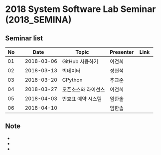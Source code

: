 # 2018 System Software Lab Seminar (2018_SEMINA)

## Seminar list

| No |      Date      |               Topic                |  Presenter  |    Link   |
|----|----------------|------------------------------------|-------------|-----------|
| 01 |     2018-03-06 |GitHub 사용하기|이건희|           |
| 02 |     2018-03-13 |빅데이터|정현석|           |
| 03 |     2018-03-20 |CPython|추교준|           |
| 04 |     2018-03-27 |오픈소스와 라이선스|이건희|           |
| 05 |     2018-04-03 |번호표 예약 시스템 |임한솔|           |
| 06 |     2018-04-10 |    |임한솔|           |


## Note

- 
-
-
